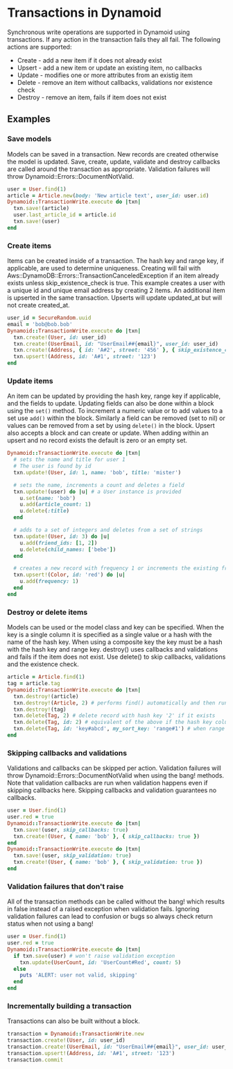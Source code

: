 # Transactions in Dynamoid

Synchronous write operations are supported in Dynamoid using transactions.
If any action in the transaction fails they all fail.
The following actions are supported:

* Create - add a new item if it does not already exist
* Upsert - add a new item or update an existing item, no callbacks
* Update - modifies one or more attributes from an existig item
* Delete - remove an item without callbacks, validations nor existence check
* Destroy - remove an item, fails if item does not exist

## Examples



### Save models
Models can be saved in a transaction.
New records are created otherwise the model is updated.
Save, create, update, validate and destroy callbacks are called around the transaction as appropriate.
Validation failures will throw Dynamoid::Errors::DocumentNotValid.

```ruby
user = User.find(1)
article = Article.new(body: 'New article text', user_id: user.id)
Dynamoid::TransactionWrite.execute do |txn|
  txn.save!(article)
  user.last_article_id = article.id
  txn.save!(user)
end
```

### Create items
Items can be created inside of a transaction.
The hash key and range key, if applicable, are used to determine uniqueness.
Creating will fail with Aws::DynamoDB::Errors::TransactionCanceledException if an item already exists unless skip_existence_check is true.
This example creates a user with a  unique id and unique email address by creating 2 items.
An additional item is upserted in the same transaction.
Upserts will update updated_at but will not create created_at.

```ruby
user_id = SecureRandom.uuid
email = 'bob@bob.bob'
Dynamoid::TransactionWrite.execute do |txn|
  txn.create!(User, id: user_id)
  txn.create!(UserEmail, id: "UserEmail##{email}", user_id: user_id)
  txn.create!(Address, { id: 'A#2', street: '456' }, { skip_existence_check: true })
  txn.upsert!(Address, id: 'A#1', street: '123')
end
```

### Update items
An item can be updated by providing the hash key, range key if applicable, and the fields to update.
Updating fields can also be done within a block using the `set()` method.
To increment a numeric value or to add values to a set use `add()` within the block.
Similarly a field can be removed (set to nil) or values can be removed from a set by using `delete()` in the block.
Upsert also accepts a block and can create or update.
When adding within an upsert and no record exists the default is zero or an empty set.
```ruby
Dynamoid::TransactionWrite.execute do |txn|
  # sets the name and title for user 1
  # The user is found by id
  txn.update!(User, id: 1, name: 'bob', title: 'mister')

  # sets the name, increments a count and deletes a field
  txn.update!(user) do |u| # a User instance is provided
    u.set(name: 'bob')
    u.add(article_count: 1)
    u.delete(:title)
  end

  # adds to a set of integers and deletes from a set of strings
  txn.update!(User, id: 3) do |u|
    u.add(friend_ids: [1, 2])
    u.delete(child_names: ['bebe'])
  end

  # creates a new record with frequency 1 or increments the existing frequency
  txn.upsert!(Color, id: 'red') do |u|
    u.add(frequency: 1)
  end
end
```

### Destroy or delete items
Models can be used or the model class and key can be specified.
When the key is a single column it is specified as a single value or a hash
with the name of the hash key.
When using a composite key the key must be a hash with the hash key and range key.
destroy() uses callbacks and validations and fails if the item does not exist.
Use delete() to skip callbacks, validations and the existence check.

```ruby
article = Article.find(1)
tag = article.tag
Dynamoid::TransactionWrite.execute do |txn|
  txn.destroy!(article)
  txn.destroy!(Article, 2) # performs find() automatically and then runs destroy callbacks
  txn.destroy!(tag)
  txn.delete(Tag, 2) # delete record with hash key '2' if it exists
  txn.delete(Tag, id: 2) # equivalent of the above if the hash key column is 'id'
  txn.delete(Tag, id: 'key#abcd', my_sort_key: 'range#1') # when range key is required
end
```

### Skipping callbacks and validations
Validations and callbacks can be skipped per action.
Validation failures will throw Dynamoid::Errors::DocumentNotValid when using the bang! methods.
Note that validation callbacks are run when validation happens even if skipping callbacks here.
Skipping callbacks and validation guarantees no callbacks.

```ruby
user = User.find(1)
user.red = true
Dynamoid::TransactionWrite.execute do |txn|
  txn.save!(user, skip_callbacks: true)
  txn.create!(User, { name: 'bob' }, { skip_callbacks: true })
end
Dynamoid::TransactionWrite.execute do |txn|
  txn.save!(user, skip_validation: true)
  txn.create!(User, { name: 'bob' }, { skip_validation: true })
end
```

### Validation failures that don't raise
All of the transaction methods can be called without the bang! which results in
false instead of a raised exception when validation fails.
Ignoring validation failures can lead to confusion or bugs so always check return status when not using a bang!

```ruby
user = User.find(1)
user.red = true
Dynamoid::TransactionWrite.execute do |txn|
  if txn.save(user) # won't raise validation exception
    txn.update(UserCount, id: 'UserCount#Red', count: 5)
  else
    puts 'ALERT: user not valid, skipping'
  end
end
```

### Incrementally building a transaction
Transactions can also be built without a block.

```ruby
transaction = Dynamoid::TransactionWrite.new
transaction.create!(User, id: user_id)
transaction.create!(UserEmail, id: "UserEmail##{email}", user_id: user_id)
transaction.upsert!(Address, id: 'A#1', street: '123')
transaction.commit
```
